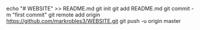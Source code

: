 echo "# WEBSITE" >> README.md
git init
git add README.md
git commit -m "first commit"
git remote add origin https://github.com/markrobles3/WEBSITE.git
git push -u origin master
